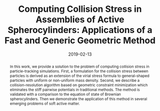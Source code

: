 ---
title: "Computing Collision Stress in Assemblies of Active Spherocylinders: Applications of a Fast and Generic Geometric Method"
date: 2019-02-13
authors: ["Wen Yan", "Huan Zhang", "Michael J. Shelley"]
publication_types: ["2"]
publication: "*The Journal of Chemical Physics*"
doi: "10.1063/1.5080433"
abstract: In this work, we provide a solution to the problem of computing collision stress in particle-tracking simulations. First, a formulation for the collision stress between particles is derived as an extension of the virial stress formula to general-shaped particles with uniform or non-uniform mass density. Second, we describe a collision-resolution algorithm based on geometric constraint minimization which eliminates the stiff pairwise potentials in traditional methods. The method is validated with a comparison to the equation of state of Brownian spherocylinders. Then we demonstrate the application of this method in several emerging problems of soft active matter.
---